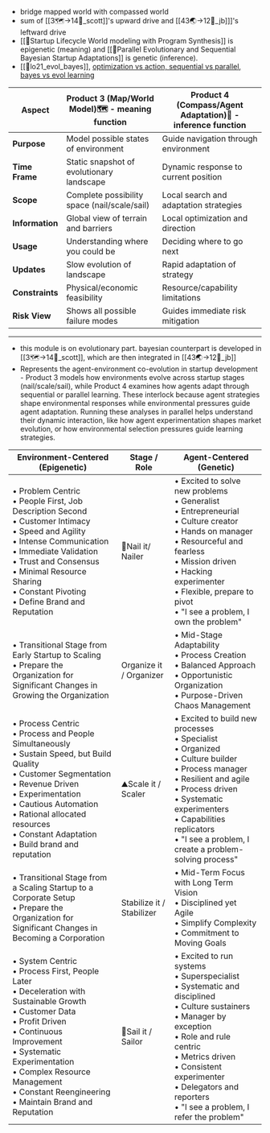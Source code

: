 - bridge mapped world with compassed world
- sum of  [[3🗺️->14🧭_scott]]'s upward drive and [[43🌏->12🧠_jb]]]'s leftward drive
- [[📝Startup Lifecycle World modeling with Program Synthesis]] is epigenetic (meaning) and [[📝Parallel Evolutionary and Sequential Bayesian Startup Adaptations]]  is genetic (inference).
- [[📜lo21_evol_bayes]], [optimization vs action, sequential vs parallel, bayes vs evol learning](https://github.com/Data4DM/BayesSD/discussions/244#discussioncomment-10442011) 

| Aspect          | Product 3 (Map/World Model)🗺️ - meaning function | Product 4 (Compass/Agent Adaptation)🧭 - inference function |
| --------------- | ------------------------------------------------- | ----------------------------------------------------------- |
| **Purpose**     | Model possible states of environment              | Guide navigation through environment                        |
| **Time Frame**  | Static snapshot of evolutionary landscape         | Dynamic response to current position                        |
| **Scope**       | Complete possibility space (nail/scale/sail)      | Local search and adaptation strategies                      |
| **Information** | Global view of terrain and barriers               | Local optimization and direction                            |
| **Usage**       | Understanding where you could be                  | Deciding where to go next                                   |
| **Updates**     | Slow evolution of landscape                       | Rapid adaptation of strategy                                |
| **Constraints** | Physical/economic feasibility                     | Resource/capability limitations                             |
| **Risk View**   | Shows all possible failure modes                  | Guides immediate risk mitigation                            |

---

- this module is on evolutionary part. bayesian counterpart is developed in [[3🗺️->14🧭_scott]], which are then integrated in [[43🌏->12🧠_jb]]
- Represents the agent-environment co-evolution in startup development - Product 3 models how environments evolve across startup stages (nail/scale/sail), while Product 4 examines how agents adapt through sequential or parallel learning. These interlock because agent strategies shape environmental responses while environmental pressures guide agent adaptation. Running these analyses in parallel helps understand their dynamic interaction, like how agent experimentation shapes market evolution, or how environmental selection pressures guide learning strategies.

| Environment-Centered (Epigenetic)                                                                                                                                                                                                                                                             | Stage / Role              | Agent-Centered (Genetic)                                                                                                                                                                                                                                                              |
| --------------------------------------------------------------------------------------------------------------------------------------------------------------------------------------------------------------------------------------------------------------------------------------------- | ------------------------- | ------------------------------------------------------------------------------------------------------------------------------------------------------------------------------------------------------------------------------------------------------------------------------------- |
| • Problem Centric<br>• People First, Job Description Second<br>• Customer Intimacy<br>• Speed and Agility<br>• Intense Communication<br>• Immediate Validation<br>• Trust and Consensus<br>• Minimal Resource Sharing<br>• Constant Pivoting<br>• Define Brand and Reputation                 | 🌳Nail it/ Nailer         | • Excited to solve new problems<br>• Generalist<br>• Entrepreneurial<br>• Culture creator<br>• Hands on manager<br>• Resourceful and fearless<br>• Mission driven<br>• Hacking experimenter<br>• Flexible, prepare to pivot<br>• "I see a problem, I own the problem"                 |
| • Transitional Stage from Early Startup to Scaling<br>• Prepare the Organization for Significant Changes in Growing the Organization                                                                                                                                                          | Organize it / Organizer   | • Mid-Stage Adaptability<br>• Process Creation<br>• Balanced Approach<br>• Opportunistic Organization<br>• Purpose-Driven Chaos Management                                                                                                                                            |
| • Process Centric<br>• Process and People Simultaneously<br>• Sustain Speed, but Build Quality<br>• Customer Segmentation<br>• Revenue Driven<br>• Experimentation<br>• Cautious Automation<br>• Rational allocated resources<br>• Constant Adaptation<br>• Build brand and reputation        | ⛰️Scale it / Scaler       | • Excited to build new processes<br>• Specialist<br>• Organized<br>• Culture builder<br>• Process manager<br>• Resilient and agile<br>• Process driven<br>• Systematic experimenters<br>• Capabilities replicators<br>• "I see a problem, I create a problem-solving process"         |
| • Transitional Stage from a Scaling Startup to a Corporate Setup<br>• Prepare the Organization for Significant Changes in Becoming a Corporation                                                                                                                                              | Stabilize it / Stabilizer | • Mid-Term Focus with Long Term Vision<br>• Disciplined yet Agile<br>• Simplify Complexity<br>• Commitment to Moving Goals                                                                                                                                                            |
| • System Centric<br>• Process First, People Later<br>• Deceleration with Sustainable Growth<br>• Customer Data<br>• Profit Driven<br>• Continuous Improvement<br>• Systematic Experimentation<br>• Complex Resource Management<br>• Constant Reengineering<br>• Maintain Brand and Reputation | 🌊Sail it / Sailor        | • Excited to run systems<br>• Superspecialist<br>• Systematic and disciplined<br>• Culture sustainers<br>• Manager by exception<br>• Role and rule centric<br>• Metrics driven<br>• Consistent experimenter<br>• Delegators and reporters<br>• "I see a problem, I refer the problem" |


